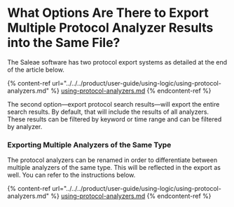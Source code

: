 # What Options Are There to Export Multiple Protocol Analyzer Results into the Same File?

The Saleae software has two protocol export systems as detailed at the end of the article below.&#x20;

{% content-ref url="../../../product/user-guide/using-logic/using-protocol-analyzers.md" %}
[using-protocol-analyzers.md](../../../product/user-guide/using-logic/using-protocol-analyzers.md)
{% endcontent-ref %}

The second option—export protocol search results—will export the entire search results. By default, that will include the results of all analyzers. These results can be filtered by keyword or time range and can be filtered by analyzer.

### Exporting Multiple Analyzers of the Same Type

The protocol analyzers can be renamed in order to differentiate between multiple analyzers of the same type. This will be reflected in the export as well. You can refer to the instructions below.

{% content-ref url="../../../product/user-guide/using-logic/using-protocol-analyzers.md" %}
[using-protocol-analyzers.md](../../../product/user-guide/using-logic/using-protocol-analyzers.md)
{% endcontent-ref %}



